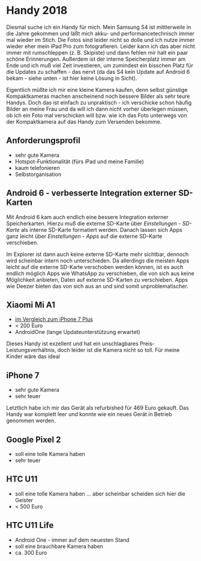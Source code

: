 # Handy 2018

Diesmal suche ich ein Handy für mich. Mein Samsung S4 ist mittlerweile in die Jahre gekommen und läßt mich akku- und performancetechnisch immer mal wieder im Stich. Die Fotos sind leider nicht so dolle und ich nutze immer wieder eher mein iPad Pro zum fotografieren. Leider kann ich das aber nicht immer mit rumschleppen (z. B. Skipiste) und dann fehlen mir halt ein paar schöne Erinnerungen. Außerdem ist der interne Speicherplatz immer am Ende und ich muß viel Zeit investieren, um zumindest ein bisschen Platz für die Updates zu schaffen - das nervt (da das S4 kein Update auf Android 6 bekam - siehe unten - ist hier keine Lösung in Sicht).

Eigentlich müßte ich mir eine kleine Kamera kaufen, denn selbst günstige Kompaktkameras machen anscheinend noch bessere Bilder als sehr teure Handys. Doch das ist einfach zu unpraktisch - ich verschicke schon häufig Bilder an meine Frau und da will ich dann nicht vorher überlegen müssen, ob ich ein Foto mal verschicken will bzw. wie ich das Foto unterwegs von der Kompaktkamera auf das Handy zum Versenden bekomme.

## Anforderungsprofil

* sehr gute Kamera
* Hotspot-Funktionalität (fürs iPad und meine Familie)
* kaum telefonieren
* Selbstorganisation

## Android 6 - verbesserte Integration externer SD-Karten

Mit Android 6 kam auch endlich eine bessere Integration externer Speicherkarten. Hierzu muß die externe SD-Karte über *Einstellungen - SD-Karte* als interne SD-Karte formatiert werden. Danach lassen sich Apps ganz leicht über *Einstellungen - Apps* auf die externe SD-Karte verschieben.

Im Explorer ist dann auch keine externe SD-Karte mehr sichtbar, dennoch wird scheinbar intern noch unterschieden. Da allerdings die meisten Apps leicht auf die externe SD-Karte verschoben werden können, ist es auch endlich möglich Apps wie WhatsApp zu verschieben, die von sich aus keine Möglichkeit anbieten, Daten auf externe SD-Karten zu verschieben. Apps wie Deezer bieten das von sich aus an und sind somit unproblematischer. 

## Xiaomi Mi A1

* [im Vergleich zum iPhone 7 Plus](https://www.youtube.com/watch?v=fm8P3Vgq4gk) 
* < 200 Euro
* AndroidOne (lange Updateunterstützung erwartet)

Dieses Handy ist exzellent und hat ein unschlagbares Preis-Leistungsverhältnis, doch leider ist die Kamera nicht so toll. Für meine Kinder wäre das ideal

## iPhone 7

* sehr gute Kamera
* sehr teuer

Letztlich habe ich mir das Gerät als refurbished für 469 Euro gekauft. Das Handy war komplett leer und konnte wie ein neues Gerät in Betrieb genommen werden.

## Google Pixel 2

* soll eine tolle Kamera haben
* sehr teuer

## HTC U11

* soll eine tolle Kamera haben ... aber scheinbar scheiden sich hier die Geister
* < 500 Euro

## HTC U11 Life

* Android One - immer auf dem neuesten Stand
* soll eine brauchbare Kamera haben
* ca. 300 Euro